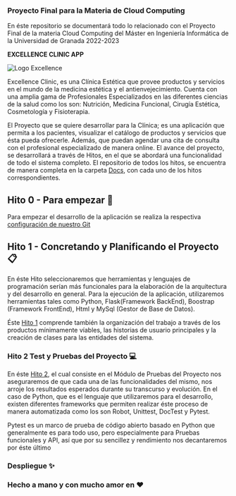### Proyecto Final para la Materia de Cloud Computing 

En éste repositorio se documentará todo lo relacionado con el Proyecto Final de la materia Cloud Computing del Máster en Ingeniería Informática de la Universidad de Granada 2022-2023


**EXCELLENCE CLINIC APP**

![Logo Excellence](https://user-images.githubusercontent.com/116747654/200843216-51b8959e-dc84-4b81-900c-e7b83a9cb35e.jpg)



Excellence Clinic, es una Clínica Estética que provee productos y servicios en el mundo de la medicina estética y el antienvejecimiento. Cuenta con una amplia gama de Profesionales Especializados en las diferentes ciencias de la salud como los son: Nutrición, Medicina Funcional, Cirugía Estética, Cosmetología y Fisioterapia. 

El Proyecto que se quiere desarrollar para la Clínica; es una aplicación que permita a los pacientes, visualizar el catálogo de productos y servicios que ésta pueda ofrecerle. Además, que puedan agendar una cita de consulta con el profesional especializado de manera online. El avance del proyecto, se desarrollará a través de Hitos, en el que se abordará una funcionalidad de todo el sistema completo. El repositorio de todos los hitos, se encuentra de manera completa en la carpeta [Docs](https://github.com/dalkisbustos/Proyecto_Final/tree/main/Docs), con cada uno de los hitos correspondientes.

##  Hito 0 - Para empezar 🚀

Para empezar el desarrollo de la aplicación se realiza la respectiva [configuración de nuestro Git](https://github.com/dalkisbustos/Proyecto_Final/tree/main/Docs/Hito%200)

##  Hito 1 - Concretando y Planificando el Proyecto 📋

En éste Hito seleccionaremos que herramientas y lenguajes de programación serían más funcionales para la elaboración de la arquitectura y del desarrollo en general. 
Para la ejecución de la aplicación, utilizaremos herramientas tales como Python, Flask(Framework BackEnd), Boostrap (Framework FrontEnd), Html y MySql (Gestor de Base de Datos).

Éste [Hito 1](https://github.com/dalkisbustos/Proyecto_Final/blob/main/Docs/Hito%201/Readme.md) comprende también la organización del trabajo a través de los productos mínimamente víables, las historias de usuario principales y la creación de clases para las entidades del sistema.

### Hito 2 Test y Pruebas del Proyecto  💻

En éste [Hito 2](https://github.com/dalkisbustos/Proyecto_Final/blob/main/Docs/Hito%202/Test.md), el cual consiste en el Módulo de Pruebas del Proyecto nos aseguraremos de que cada una de las funcionalidades del mismo, nos arroje los resultados esperados durante su transcurso y evolución. En el caso de Python, que es el lenguaje que utilizaremos para el desarrollo, existen diferentes frameworks que permiten realizar éste proceso de manera automatizada como los son Robot, Unittest, DocTest y Pytest.

Pytest es un marco de prueba de código abierto basado en Python que generalmente es para todo uso, pero especialmente para Pruebas funcionales y API, así que por su sencillez y rendimiento nos decantaremos por éste último

### Despliegue ✨



### Hecho a mano y con mucho amor en ❤
